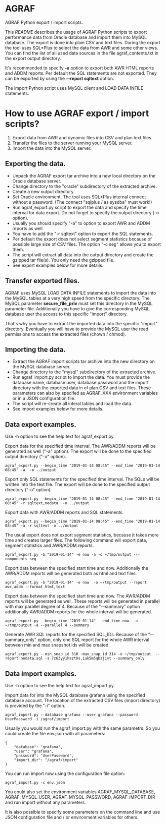 # AGRAF
AGRAF Python export / import scripts.

This *README* describes the usage of AGRAF Python scripts to export performance data from Oracle database and import them into MySQL database. The export is done into plain CSV and text files. During the export the tool uses SQL*Plus to select the data from AWR and some other views. You can find the list of all used data sources in the file agraf_contents.txt in the export output directory.  

It's recommended to specify **-a** option to export both AWR HTML reports and ADDM reports. Per default the SQL statements are not exported. They can be exported by using the **--report sqltext** 
option.

The import Python script uses MySQL client and LOAD DATA INFILE statements.

# How to use AGRAF export / import scripts? #

1. Export data from AWR and dynamic files into CSV and plan text files.
1. Transfer the files to the server running your MySQL server.
1. Import the data into the MySQL server.

## Exporting the data. ##

* Unpack the AGRAF export tar archive into a new local directory on the Oracle database server.
* Change directory to the "oracle" subdirectory of the extracted archive.
* Create a new output directory.
* Set Oracle environment. The tool uses SQL*Plus internal connect without a password. (The connect "sqlplus / as sysdba" must work!)
* Run agraf_export.py script to export the data and specify the time interval for data export. Do not forget to specify the output directory (-o option).
* Usually you should specify "-a" to option to export AWR and ADDM reports as well. 
* You have to add the "-r sqltext" option to export the SQL statements.
* Per default the export does not select segment statistics because of possible large size of CSV files. The option "-c seg" allows you to export them.
* The script will extract all data into the output directory and create the gzipped tar file(s). You only need the gzipped file.
* See export examples below for more details.

## Transfer exported files. ##

AGRAF uses MySQL LOAD DATA INFILE statements to import the data into the MySQL tables at a very high speed from the specific directory. The MySQL parameter **secure_file_priv** must set this directory in the MySQL parameter file. Additionally you have to give the corresponding MySQL database user the access to this specific "import" directory.

That's why you have to extract the imported data into the specific "import" directory. Eventually you will have to provide the MySQL user the read permissions to access the extracted files (chown / chmod).

## Importing the data. ##

* Extract the AGRAF import scripts tar archive into the new directory on the MySQL database server.
* Change directory to the "mysql" subdirectory of the extracted archive.
* Run agraf_import.py script to import the data. You must provide the database name, database user, database password and the import directory with the exported data in of plan CSV and text files. These parameters 
can also by specifed as AGRAF_XXX environment variables or in a 
JSON configuration file.
* The script will re-create all interal tables and load the data.
* See import examples below for more details.

## Data export examples. ##

Use -h option to see the help text for agraf_export.py.

Export data for the specified time interval. The AWR/ADDM reports will be generated as well ("-a" option). The export will be done to the specified output directory ("-o" option).

    agraf_export.py --begin_time "2019-01-14 08:45" --end_time "2019-01-14 08:45" -a  -o ../output

Export only SQL statements for the specified time interval. The SQLs will be written into the text file. The export will be done to the specified output directory ("-o" option).

    agraf_export.py --begin_time "2019-01-14 08:45" --end_time "2019-01-14 08:45" -r sqltext,nodata  -o ../output

Export data with AWR/ADDM reports and SQL statements. 

    agraf_export.py --begin_time "2019-01-14 08:45" --end_time "2019-01-14 08:45" -a -r sqltext -o ../output

The usual export does not export segment statistics, because it takes more time and creates larger files. The following command will export data, segment statistics and AWR/ADDM reports.

    agraf_export.py -b "2019-01-14" -e now -a -o ~/tmp/output ---components seg

Export data between the specified start time and now. Additionally the AWR/ADDM reports will be generated both as html and text files.

    agraf_export.py -b "2019-01-14" -e now  -o ~/tmp/output --report awr,addm --format html,text

Export data between the specified start time and now. The AWR/ADDM reports will be generated as well. These reports will be generated in parallel with max parallel degree of 4. Because of the "--summary" option additionally AWR/ADDM reports for the whole interval will be generated.

    agraf_export.py --begin_time "2019-01-14" --end_time now  -o ~/tmp/output -a --parallel 4 --summary

Generate AWR SQL reports for the specified SQL_IDs. Because of the "--summary_only" option, only one SQL report for the whole AWR interval between min and max snapshot ids will be created.

    agraf_export.py --min_snap_id 310 -max_snap_id 314 -o ~/tmp/output  --report nodata,sql -s 7z63yy1hazt9s,1uk5m5qbzj1vt --summary_only

## Data import examples. ##

Use -h option to see the help text for agraf_import.py.

Import data for into the MySQL database grafana using the specified database account. The location of the extracted CSV files (import directory) is provided by the "-i" option.

    agraf_import.py --database grafana --user grafana --password UserPassword -i /agraf/import

Usually you would run the agraf_import.py with the same parametrs. So 
you could create the file env.json with all parameters:

    {  
        "database": "grafana",  
        "user": "grafana",  
        "password": "UserPassword",  
        "import_dir": "/agraf/import"  
    }  

You can run import now using the configuration file option:

    agraf_import.py -c env.json  

You could also set the environment variables AGRAF_MYSQL_DATABASE,
AGRAF_MYSQL_USER, AGRAF_MYSQL_PASSWORD, AGRAF_IMPORT_DIR and run 
import without any parameters.

It is also possible to specify some parameters on the command line and  use JSON configuration file and / or environment variables for others.

